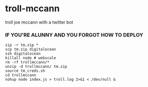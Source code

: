 troll-mccann
============

troll joe mccann with a twitter bot

### IF YOU'RE ALUNNY AND YOU FORGOT HOW TO DEPLOY

    zip -r tm.zip *
    scp tm.zip digitalocean
    ssh digitalocean
    killall node # webscale
    rm -rf trollmccann/*
    unzip -d trollmccann/ tm.zip
    source tm_creds.sh
    cd trollmccann
    nohup node index.js > troll.log 2>&1 < /dev/null &
